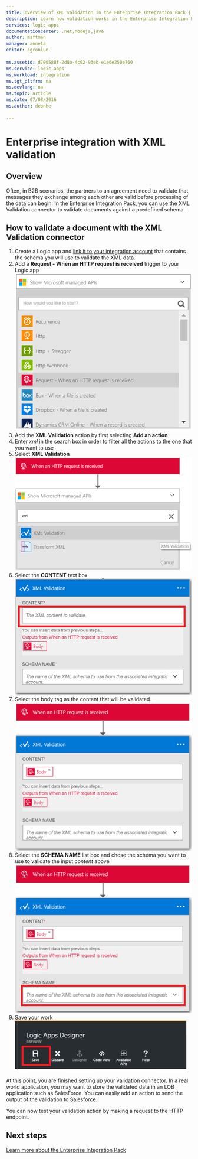 ```yaml
---
title: Overview of XML validation in the Enterprise Integration Pack | Microsoft Docs
description: Learn how validation works in the Enterprise Integration Pack and Logic apps
services: logic-apps
documentationcenter: .net,nodejs,java
author: msftman
manager: anneta
editor: cgronlun

ms.assetid: d700588f-2d8a-4c92-93eb-e1e6e250e760
ms.service: logic-apps
ms.workload: integration
ms.tgt_pltfrm: na
ms.devlang: na
ms.topic: article
ms.date: 07/08/2016
ms.author: deonhe

---
```

# Enterprise integration with XML validation
## Overview
Often, in B2B scenarios, the partners to an agreement need to validate that messages they exchange among each other are valid before processing of the data can begin. In the Enterprise Integration Pack, you can use the XML Validation connector to validate documents against a predefined schema.  

## How to validate a document with the XML Validation connector
1. Create a Logic app and [link it to your integration account](../logic-apps/logic-apps-enterprise-integration-accounts.md "Learn to link an integration account to a Logic app") that contains the schema you will use to validate the XML data.
2. Add a **Request - When an HTTP request is received** trigger to your Logic app  
   ![](./media/logic-apps-enterprise-integration-xml/xml-1.png)    
3. Add the **XML Validation** action by first selecting **Add an action**  
4. Enter *xml* in the search box in order to filter all the actions to the one that you want to use 
5. Select **XML Validation**     
   ![](./media/logic-apps-enterprise-integration-xml/xml-2.png)   
6. Select the **CONTENT** text box  
   ![](./media/logic-apps-enterprise-integration-xml/xml-1-5.png)
7. Select the body tag as the content that will be validated.   
   ![](./media/logic-apps-enterprise-integration-xml/xml-3.png)  
8. Select the **SCHEMA NAME** list box and chose the schema you want to use to validate the input *content* above     
   ![](./media/logic-apps-enterprise-integration-xml/xml-4.png) 
9. Save your work  
   ![](./media/logic-apps-enterprise-integration-xml/xml-5.png) 

At this point, you are finished setting up your validation connector. In a real world application, you may want to store the validated data in an LOB application such as SalesForce. You can easily add an action to send the output of the validation to Salesforce. 

You can now test your validation action by making a request to the HTTP endpoint.  

## Next steps
[Learn more about the Enterprise Integration Pack](../logic-apps/logic-apps-enterprise-integration-overview.md "Learn about Enterprise Integration Pack")   

